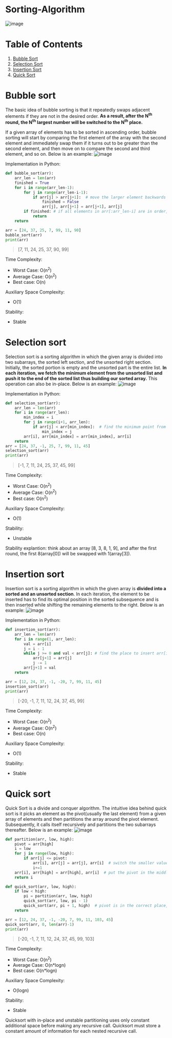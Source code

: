 # Sorting-Algorithm
![image](https://user-images.githubusercontent.com/61017530/208302854-deaa4802-2ef5-4881-a5de-dbb81edaf194.png)

# Table of Contents
1. [Bubble Sort](#bs)
2. [Selection Sort](#ss)
3. [Insertion Sort](#is)
4. [Quick Sort](#qs)

# Bubble sort <a name="bs"></a>
The basic idea of bubble sorting is that it repeatedly swaps adjacent elements if they are not in the desired order. **As a result, after the N<sup>th</sup> round, the N<sup>th</sup> largest number will be switched to the N<sup>th</sup> place.**

If a given array of elements has to be sorted in ascending order, bubble sorting will start by comparing the first element of the array with the second element and immediately swap them if it turns out to be greater than the second element, and then move on to compare the second and third element, and so on. Below is an example:
![image](https://www.crio.do/blog/content/images/size/w1000/2022/01/Bubble-sort-algorithm-example-1.png)

Implementation in Python:
```python
def bubble_sort(arr):
    arr_len = len(arr)
    finished = True
    for i in range(arr_len-1):
        for j in range(arr_len-i-1):
            if arr[j] > arr[j+1]:  # move the larger element backwards
                finished = False
                arr[j], arr[j+1] = arr[j+1], arr[j]
        if finished: # if all elements in arr[:arr_len-i] are in order, then stop and return
            return
    return

arr = [24, 37, 25, 7, 99, 11, 90]
bubble_sort(arr)
print(arr)
```
>[7, 11, 24, 25, 37, 90, 99]

Time Complexity:
- Worst Case: O(n<sup>2</sup>) 
- Average Case: O(n<sup>2</sup>) 
- Best case: O(n)

Auxiliary Space Complexity:
- O(1)

Stability:
- Stable

# Selection sort <a name="ss"></a>
Selection sort is a sorting algorithm in which the given array is divided into two subarrays, the sorted left section, and the unsorted right section. Initially, the sorted portion is empty and the unsorted part is the entire list. **In each iteration, we fetch the minimum element from the unsorted list and push it to the end of the sorted list thus building our sorted array.** This operation can also be in-place. Below is an example:
![image](https://www.crio.do/blog/content/images/size/w1000/2022/01/Selection-sort-algorithm-example-1.png)

Implementation in Python:
```python
def selection_sort(arr):
    arr_len = len(arr)
    for i in range(arr_len):
        min_index = i
        for j in range(i+1, arr_len):
            if arr[j] < arr[min_index]:  # find the minimum point from the unsorted list
                min_index = j
        arr[i], arr[min_index] = arr[min_index], arr[i]
    return
arr = [24, 37, -1, 25, 7, 99, 11, 45]
selection_sort(arr)
print(arr)
```
>[-1, 7, 11, 24, 25, 37, 45, 99]


Time Complexity:
- Worst Case: O(n<sup>2</sup>) 
- Average Case: O(n<sup>2</sup>) 
- Best case: O(n<sup>2</sup>) 

Auxiliary Space Complexity:
- O(1)

Stability:
- Unstable

Stability explantion: think about an array [8, 3, 8, 1, 9], and after the first round, the first 8(array[0]) will be swapped with 1(array[3]). 

# Insertion sort <a name="is"></a>
Insertion sort is a sorting algorithm in which the given array is **divided into a sorted and an unsorted section**. In each iteration, the element to be inserted has to find its optimal position in the sorted subsequence and is then inserted while shifting the remaining elements to the right. Below is an example:
![image](https://www.crio.do/blog/content/images/2022/01/Insertion-sort-algorithm-example-1.png)

Implementation in Python:
```python
def insertion_sort(arr):
    arr_len = len(arr)
    for i in range(1, arr_len):
        val = arr[i]
        j = i - 1
        while j >= 0 and val < arr[j]: # find the place to insert arr[i]
            arr[j+1] = arr[j]
            j -= 1
        arr[j+1] = val
    return

arr = [12, 24, 37, -1, -20, 7, 99, 11, 45]
insertion_sort(arr)
print(arr)
```
>[-20, -1, 7, 11, 12, 24, 37, 45, 99]

Time Complexity:
- Worst Case: O(n<sup>2</sup>) 
- Average Case: O(n<sup>2</sup>) 
- Best case: O(n) 

Auxiliary Space Complexity:
- O(1)

Stability:
- Stable

# Quick sort <a name="qs"></a>
Quick Sort is a divide and conquer algorithm. The intuitive idea behind quick sort is it picks an element as the pivot(usually the last element) from a given array of elements and then partitions the array around the pivot element. Subsequently, it calls itself recursively and partitions the two subarrays thereafter. Below is an example:
![image](https://www.crio.do/blog/content/images/size/w1000/2022/01/Quick-Sort-Algorithm-flow.png)

```python
def partition(arr, low, high):
    pivot = arr[high]
    i = low
    for j in range(low, high):
        if arr[j] <= pivot:
            arr[i], arr[j] = arr[j], arr[i]  # switch the smaller value to the left
            i+=1
    arr[i], arr[high] = arr[high], arr[i]  # put the pivot in the middle
    return i

def quick_sort(arr, low, high):
    if low < high:
        pi = partition(arr, low, high)
        quick_sort(arr, low, pi - 1)
        quick_sort(arr, pi + 1, high)  # pivot is in the correct place, so no need to include pivot again
    return

arr = [12, 24, 37, -1, -20, 7, 99, 11, 103, 45]
quick_sort(arr, 0, len(arr)-1)
print(arr)
```
> [-20, -1, 7, 11, 12, 24, 37, 45, 99, 103]


Time Complexity:
- Worst Case: O(n<sup>2</sup>) 
- Average Case: O(n*logn) 
- Best case: O(n*logn) 

Auxiliary Space Complexity:
- O(logn)

Stability:
- Stable

Quicksort with in-place and unstable partitioning uses only constant additional space before making any recursive call. Quicksort must store a constant amount of information for each nested recursive call.
